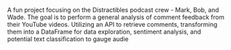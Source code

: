 A fun project focusing on the Distractibles podcast crew - Mark, Bob, and Wade. The goal is to perform a general analysis of comment feedback from their YouTube videos. Utilizing an API to retrieve comments, transforming them into a DataFrame for data exploration, sentiment analysis, and potential text classification to gauge audie
